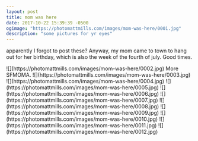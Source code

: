 ```yaml
---
layout: post
title: mom was here
date: 2017-10-22 15:39:39 -0500
ogimage: "https://photomattmills.com/images/mom-was-here/0001.jpg"
description: "some pictures for yr eyes"
---
```


apparently I forgot to post these? Anyway, my mom came to town to hang out for her birthday, which is also the week of the fourth of july. Good times.

<span style="display:block;" class="center">
  ![](https://photomattmills.com/images/mom-was-here/0002.jpg)
<span class="caption">More SFMOMA. </span>
![](https://photomattmills.com/images/mom-was-here/0003.jpg)
<span class="caption"></span>
![](https://photomattmills.com/images/mom-was-here/0004.jpg)
<span class="caption"></span>
![](https://photomattmills.com/images/mom-was-here/0005.jpg)
<span class="caption"></span>
![](https://photomattmills.com/images/mom-was-here/0006.jpg)
<span class="caption"></span>
![](https://photomattmills.com/images/mom-was-here/0007.jpg)
<span class="caption"></span>
![](https://photomattmills.com/images/mom-was-here/0008.jpg)
<span class="caption"></span>
![](https://photomattmills.com/images/mom-was-here/0009.jpg)
<span class="caption"></span>
![](https://photomattmills.com/images/mom-was-here/0010.jpg)
<span class="caption"></span>
![](https://photomattmills.com/images/mom-was-here/0011.jpg)
<span class="caption"></span>
![](https://photomattmills.com/images/mom-was-here/0012.jpg)
<span class="caption"></span>
